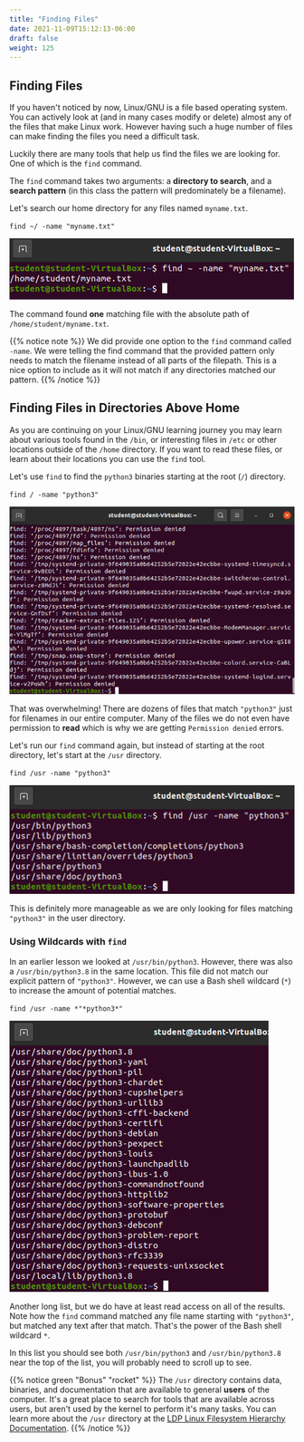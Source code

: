 ```yaml
---
title: "Finding Files"
date: 2021-11-09T15:12:13-06:00
draft: false
weight: 125
---
```


## Finding Files

If you haven't noticed by now, Linux/GNU is a file based operating system. You can actively look at (and in many cases modify or delete) almost any of the files that make Linux work. However having such a huge number of files can make finding the files you need a difficult task.

Luckily there are many tools that help us find the files we are looking for. One of which is the `find` command.

The `find` command takes two arguments: a **directory to search**, and a **search pattern** (in this class the pattern will predominately be a filename).

Let's search our home directory for any files named `myname.txt`.

`find ~/ -name "myname.txt"`

![find ~/ -name "myname.txt"](pictures/find-myname.png?classes=border)

The command found **one** matching file with the absolute path of `/home/student/myname.txt`. 

{{% notice note %}}
We did provide one option to the `find` command called `-name`. We were telling the find command that the provided pattern only needs to match the filename instead of all parts of the filepath. This is a nice option to include as it will not match if any directories matched our pattern.
{{% /notice %}}

## Finding Files in Directories Above Home

As you are continuing on your Linux/GNU learning journey you may learn about various tools found in the `/bin`, or interesting files in `/etc` or other locations outside of the `/home` directory. If you want to read these files, or learn about their locations you can use the `find` tool.

Let's use `find` to find the `python3` binaries starting at the root (`/`) directory.

`find / -name "python3"`

![find / -name "python3"](pictures/find-root-python3.png?classes=border)

That was overwhelming! There are dozens of files that match `"python3"` just for filenames in our entire computer. Many of the files we do not even have permission to **read** which is why we are getting `Permission denied` errors.

Let's run our `find` command again, but instead of starting at the root directory, let's start at the `/usr` directory.

`find /usr -name "python3"`

![find /usr -name "python3"](pictures/find-usr-python3.png?classes=border)

This is definitely more manageable as we are only looking for files matching `"python3"` in the user directory. 

### Using Wildcards with `find`

In an earlier lesson we looked at `/usr/bin/python3`. However, there was also a `/usr/bin/python3.8` in the same location. This file did not match our explicit pattern of `"python3"`. However, we can use a Bash shell wildcard (`*`) to increase the amount of potential matches.

`find /usr -name *"*python3*"`

![find /usr -name "python3*"](pictures/find-usr-python3-wildcard.png?classes=border)

Another long list, but we do have at least read access on all of the results. Note how the `find` command matched any file name starting with `"python3"`, but matched any text after that match. That's the power of the Bash shell wildcard `*`.

In this list you should see both `/usr/bin/python3` and `/usr/bin/python3.8` near the top of the list, you will probably need to scroll up to see.

{{% notice green "Bonus" "rocket" %}}
The `/usr` directory contains data, binaries, and documentation that are available to general **users** of the computer. It's a great place to search for tools that are available across users, but aren't used by the kernel to perform it's many tasks. You can learn more about the `/usr` directory at the [LDP Linux Filesystem Hierarchy Documentation](https://tldp.org/LDP/Linux-Filesystem-Hierarchy/html/usr.html).
{{% /notice %}}